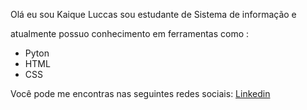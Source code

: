 Olá eu sou Kaique Luccas sou estudante de Sistema de informação e 

atualmente possuo conhecimento em ferramentas como :
- Pyton
- HTML
- CSS

Você pode me encontras nas seguintes  redes sociais:
[Linkedin](https://www.linkedin.com/in/kaique-luccas-1b5a72306/)
